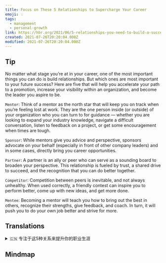 ```yaml
---
title: Focus on These 5 Relationships to Supercharge Your Career
emoji: 💡
tags:
  - management
  - personal-growth
link: https://hbr.org/2021/06/5-relationships-you-need-to-build-a-successful-career?utm_medium=email&utm_source=newsletter_daily&utm_campaign=mtod_notactsubs
created: 2021-07-26T20:20:04.000Z
modified: 2021-07-26T20:20:04.000Z
---
```


## Tip

No matter what stage you’re at in your career, one of the most important things you can do is build relationships. But which ones are most important to your future success? Here are five that will help you accelerate your path to a promotion, increase your visibility within an organization, and become the leader you aspire to be.

`Mentor`: Think of a mentor as the north star that will keep you on track when you’re feeling lost at work. They are the one person inside (or outside) of your organization who you can turn to for guidance — whether you are looking to expand your industry knowledge, navigate a difficult conversation, listen to feedback on a project, or get some encouragement when times are tough.

`Sponsor`: While mentors give you advice and perspective, sponsors advocate on your behalf (especially in front of other company leaders) and in some cases, directly bring you career opportunities.

`Partner`: A partner is an ally or peer who can serve as a sounding board to broaden your perspective. This relationship is fueled by trust, a shared drive to succeed, and the recognition that you can do better together.

`Competitor`: Competition between peers is inevitable, and not always unhealthy. When used correctly, a friendly contest can inspire you to perform better, come up with new ideas, and get more done.

`Mentee`: Becoming a mentor will teach you how to bring out the best in others, recognize their strengths, give feedback, and coach. In turn, it will push you to do your own job better and strive for more.

## Translations

<details>
   <summary>🇨🇳 专注于这5种关系来提升你的职业生涯</summary>

无论你处于职业生涯的哪个阶段，你能做的最重要的事情之一就是建立人际关系。但哪些对你未来的成功最重要呢?以下五点可以帮助你加速升职的道路，提高你在公司中的知名度，并成为你渴望成为的领导者。

导师: 把导师看作是一颗北极星，当你在工作中迷失方向时，他会帮助你走上正轨。他们是组织内部(或外部)的一个人，你可以向他们寻求指导，无论你是想扩大你的行业知识，解决困难的对话，倾听项目反馈，还是在困难时期得到一些鼓励。

赞助者: 当导师给你建议和观点时，赞助商代表你的利益(特别是在其他公司领导面前)，在某些情况下，直接给你带来职业机会。

搭档：搭档是一个同盟者或伙伴，他可以作为一个发声板来拓宽你的视野。这种关系的动力来自信任，成功的共同动力，以及你们可以一起做得更好的认可。

竞争对手：同行之间的竞争是不可避免的，并不总是不健康的。如果使用得当，一个友好的比赛可以激励你表现得更好，提出新的想法，并得到更多的工作。

学员：成为导师将教会你如何发挥他人的长处，认识他们的长处，给予反馈和指导。反过来，他会推动你把自己的工作做得更好，争取更多。

</details>

## Mindmap

![]()
